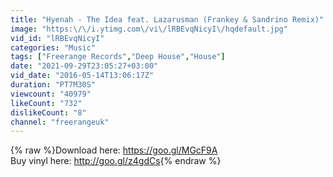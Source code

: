 ```yaml
---
title: "Hyenah - The Idea feat. Lazarusman (Frankey & Sandrino Remix)"
image: "https:\/\/i.ytimg.com\/vi\/lRBEvqNicyI\/hqdefault.jpg"
vid_id: "lRBEvqNicyI"
categories: "Music"
tags: ["Freerange Records","Deep House","House"]
date: "2021-09-29T23:05:27+03:00"
vid_date: "2016-05-14T13:06:17Z"
duration: "PT7M30S"
viewcount: "40979"
likeCount: "732"
dislikeCount: "8"
channel: "freerangeuk"
---
```

{% raw %}Download here: <a rel="nofollow" target="blank" href="https://goo.gl/MGcF9A">https://goo.gl/MGcF9A</a><br />Buy vinyl here: <a rel="nofollow" target="blank" href="http://goo.gl/z4gdCs">http://goo.gl/z4gdCs</a>{% endraw %}
